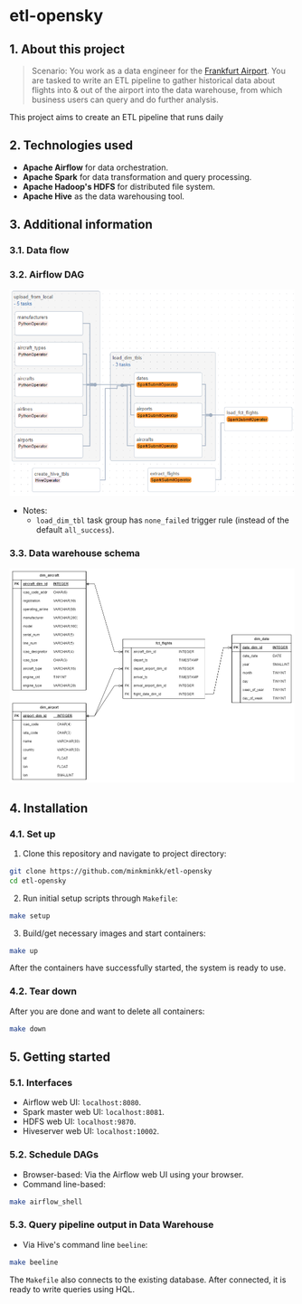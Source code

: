 # etl-opensky

## 1. About this project

> Scenario: You work as a data engineer for the [Frankfurt Airport](https://en.wikipedia.org/wiki/Frankfurt_Airport). You are tasked to write an ETL pipeline to gather historical data about flights into & out of the airport into the data warehouse, from which business users can query and do further analysis.

This project aims to create an ETL pipeline that runs daily 

## 2. Technologies used

- **Apache Airflow** for data orchestration.
- **Apache Spark** for data transformation and query processing.
- **Apache Hadoop's HDFS** for distributed file system.
- **Apache Hive** as the data warehousing tool.

## 3. Additional information

### 3.1. Data flow



### 3.2. Airflow DAG

![Airflow DAG](imgs/airflow_dag.png)

- Notes:
    - `load_dim_tbl` task group has `none_failed` trigger rule (instead of the default `all_success`).

### 3.3. Data warehouse schema

![DWH Schema](imgs/dwh_schema.png)

## 4. Installation

### 4.1. Set up

1. Clone this repository and navigate to project directory:

```bash
git clone https://github.com/minkminkk/etl-opensky
cd etl-opensky
```

2. Run initial setup scripts through `Makefile`:

```bash
make setup
```

3. Build/get necessary images and start containers:

```bash
make up
```

After the containers have successfully started, the system is ready to use.

### 4.2. Tear down

After you are done and want to delete all containers:

```bash
make down
```

## 5. Getting started

### 5.1. Interfaces

- Airflow web UI: `localhost:8080`.
- Spark master web UI: `localhost:8081`.
- HDFS web UI: `localhost:9870`.
- Hiveserver web UI: `localhost:10002`.

### 5.2. Schedule DAGs

- Browser-based: Via the Airflow web UI using your browser.
- Command line-based:

```bash
make airflow_shell
```

### 5.3. Query pipeline output in Data Warehouse

- Via Hive's command line `beeline`:

```bash
make beeline
```

The `Makefile` also connects to the existing database. After connected, it is ready to write queries using HQL.